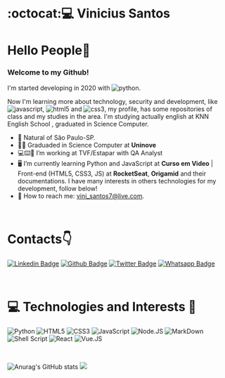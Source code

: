 # :octocat::computer: Vinicius Santos

# Hello People👋
### Welcome to my Github!


I'm started developing in 2020 with ![python](https://img.shields.io/badge/Python-14354C?style=for-the-badge&logo=python&logoColor=white).

Now I'm learning more about technology, security and development, like ![javascript](https://img.shields.io/badge/JavaScript-F7DF1E?style=for-the-badge&logo=javascript&logoColor=black), ![html5](https://img.shields.io/badge/HTML5-E34F26?style=for-the-badge&logo=html5&logoColor=white) and ![css3](https://img.shields.io/badge/CSS3-1572B6?style=for-the-badge&logo=css3&logoColor=white), 
my profile, has some repositories of class and my studies in the area.
I'm studying actually english at KNN English School , graduated in Science Computer.

- :round_pushpin:	Natural of São Paulo-SP.
- :man_student: Graduaded in Science Computer at **Uninove**
- :computer::keyboard::office: I’m working at TVF/Estapar with QA Analyst
- :desktop_computer: I’m currently learning Python and JavaScript at **Curso em Video** | Front-end (HTML5, CSS3, JS) at **RocketSeat**, **Origamid** and their documentations. I have many interests in others technologies for my development, follow below!
- :e-mail: How to reach me: vini_santos7@live.com.

<p>&nbsp;&nbsp;</p>

# Contacts:point_down:	

[![Linkedin Badge](https://img.shields.io/badge/LinkedIn-0077B5?style=for-the-badge&logo=linkedin&logoColor=white&link=https://www.linkedin.com/in/vinicius-santos-12249198/)](https://www.linkedin.com/in/vinicius-santos-12249198/)
[![Github Badge](https://img.shields.io/badge/GitHub-100000?style=for-the-badge&logo=github&logoColor=white&link=https://github.com/santosvini)](https://github.com/santosvini)
[![Twitter Badge](https://img.shields.io/badge/Twitter-1DA1F2?style=for-the-badge&logo=twitter&logoColor=white&link=https://twitter.com/SantosVini7)](https://twitter.com/SantosVini7)
[![Whatsapp Badge](https://img.shields.io/badge/WhatsApp-25D366?style=for-the-badge&logo=whatsapp&logoColor=white&link=https://api.whatsapp.com/send?phone=5511956092628&text=Olá!%20Vinicius)](https://api.whatsapp.com/send?phone=5511956092628&text=Olá!%20Vinicius)

<p>&nbsp;&nbsp;</p>

# :computer: Technologies and Interests :brain:

![Python](https://img.shields.io/badge/Python-3776AB?style=for-the-badge&logo=python&logoColor=white)
![HTML5](https://img.shields.io/badge/HTML5-E34F26?style=for-the-badge&logo=html5&logoColor=white)
![CSS3](https://img.shields.io/badge/CSS3-1572B6?style=for-the-badge&logo=css3&logoColor=white)
![JavaScript](https://img.shields.io/badge/JavaScript-323330?style=for-the-badge&logo=javascript&logoColor=F7DF1E)
![Node.JS](https://img.shields.io/badge/Node.js-43853D?style=for-the-badge&logo=node.js&logoColor=white)
![MarkDown](https://img.shields.io/badge/Markdown-000000?style=for-the-badge&logo=markdown&logoColor=white)
![Shell Script](https://img.shields.io/badge/Shell_Script-121011?style=for-the-badge&logo=gnu-bash&logoColor=white)
![React](https://img.shields.io/badge/React-20232A?style=for-the-badge&logo=react&logoColor=61DAFB)
![Vue.JS](https://img.shields.io/badge/Vue.js-35495E?style=for-the-badge&logo=vue.js&logoColor=4FC08D)

<p>&nbsp;&nbsp;</p>


![Anurag's GitHub stats](https://github-readme-stats.vercel.app/api?username=santosvini&theme=vue&show_icons=true)
<img src="https://github-readme-stats.vercel.app/api/top-langs/?username=santosvini&theme=vue" />

